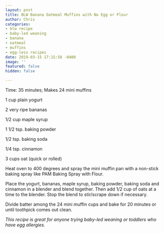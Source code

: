 ```yaml
---
layout: post
title: BLW Banana Oatmeal Muffins with No Egg or Flour
author: Chris
categories:
- blw recipe
- baby-led weaning
- banana
- oatmeal
- muffins
- egg-less recipes
date: 2019-03-15 17:15:58 -0400
image: ''
featured: false
hidden: false

---
```

Time: 35 minutes; Makes 24 mini muffins

1 cup plain yogurt

2 very ripe bananas

1/2 cup maple syrup

1 1/2 tsp. baking powder

1/2 tsp. baking soda

1/4 tsp. cinnamon

3 cups oat (quick or rolled)

Heat oven to 400 degrees and spray the mini muffin pan with a non-stick baking spray like PAM Baking Spray with Flour.

Place the yogurt, bananas, maple syrup, baking powder, baking soda and cinnamon in a blender and blend together. Then add 1/2 cup of oats at a time to the blender. Stop the blend to stir/scrape down if necessary.

Divide batter among the 24 mini muffin cups and bake for 20 minutes or until toothpick comes out clean.

_This recipe is great for anyone trying baby-led weaning or toddlers who have egg allergies._